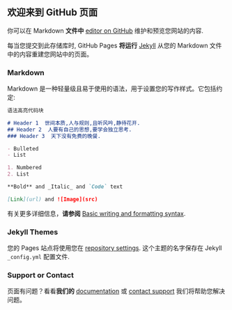 ## 欢迎来到 GitHub 页面

你可以在 Markdown **文件中** [editor on GitHub](https://github.com/hlxnmk/hlxnmk.github.com/edit/main/index.md) 维护和预览您网站的内容.

每当您提交到此存储库时, GitHub Pages **将运行** [Jekyll](https://jekyllrb.com/)  从您的 Markdown 文件中的内容重建您网站中的页面。

### Markdown

Markdown 是一种轻量级且易于使用的语法，用于设置您的写作样式。它包括约定:

```markdown
语法高亮代码块

# Header 1  世间本质,人与规则,且听风吟,静待花开.
## Header 2  人要有自己的思想,要学会独立思考.
### Header 3  天下没有免费的晚餐.

- Bulleted
- List

1. Numbered
2. List

**Bold** and _Italic_ and `Code` text

[Link](url) and ![Image](src)
```

有关更多详细信息，**请参阅** [Basic writing and formatting syntax](https://docs.github.com/en/github/writing-on-github/getting-started-with-writing-and-formatting-on-github/basic-writing-and-formatting-syntax).

### Jekyll Themes

您的 Pages 站点将使用您在 [repository settings](https://github.com/hlxnmk/hlxnmk.github.com/settings/pages). 这个主题的名字保存在 Jekyll `_config.yml` 配置文件.

### Support or Contact

页面有问题？看看**我们的** [documentation](https://docs.github.com/categories/github-pages-basics/) 或 [contact support](https://support.github.com/contact) 我们将帮助您解决问题。
